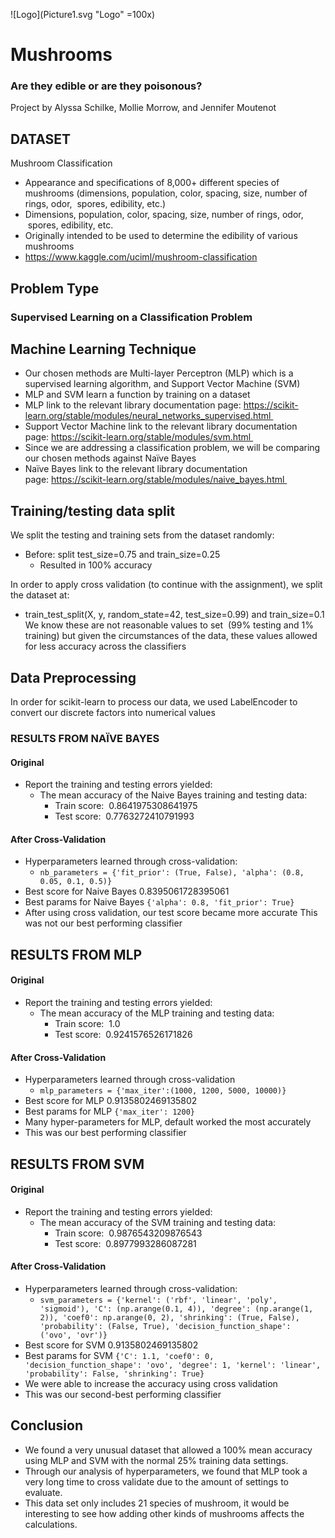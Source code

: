 ![Logo](Picture1.svg "Logo" =100x)

# Mushrooms
### Are they edible or are they poisonous?
Project by Alyssa Schilke, Mollie Morrow, and Jennifer Moutenot
## DATASET
Mushroom Classification
- Appearance and specifications of 8,000+ different species of mushrooms (dimensions, population, color, spacing, size, number of rings, odor,  spores, edibility, etc.)
- Dimensions, population, color, spacing, size, number of rings, odor,  spores, edibility, etc.
- Originally intended to be used to determine the edibility of various mushrooms
- https://www.kaggle.com/uciml/mushroom-classification

## Problem Type 
### Supervised Learning on a Classification Problem

## Machine Learning Technique
- Our chosen methods are Multi-layer Perceptron (MLP) which is a supervised learning algorithm, and Support Vector Machine (SVM)
- MLP and SVM learn a function by training on a dataset
- MLP link to the relevant library documentation page: https://scikit-learn.org/stable/modules/neural_networks_supervised.html 
- Support Vector Machine link to the relevant library documentation page: https://scikit-learn.org/stable/modules/svm.html 
- Since we are addressing a classification problem, we will be comparing our chosen methods against Naïve Bayes
- Naïve Bayes link to the relevant library documentation page: https://scikit-learn.org/stable/modules/naive_bayes.html 
## Training/testing data split

We split the testing and training sets from the dataset randomly:
- Before: split test_size=0.75 and train_size=0.25
  - Resulted in 100% accuracy 

In order to apply cross validation (to continue with the assignment), we split the dataset at:
- train_test_split(X, y, random_state=42, test_size=0.99) and train_size=0.1
We know these are not reasonable values to set  (99% testing and 1% training) but given the circumstances of the data, these values allowed for less accuracy across the classifiers

## Data Preprocessing
In order for scikit-learn to process our data, we used LabelEncoder to convert our discrete factors into numerical values
### RESULTS FROM NAÏVE BAYES
#### Original 
- Report the training and testing errors yielded:
  - The mean accuracy of the Naive Bayes training and testing data:
    - Train score:  0.8641975308641975
    - Test score:  0.7763272410791993
#### After Cross-Validation
- Hyperparameters learned through cross-validation:
  - `nb_parameters = {'fit_prior': (True, False), 'alpha': (0.8, 0.05, 0.1, 0.5)}`
- Best score for Naive Bayes 0.8395061728395061
- Best params for Naive Bayes `{'alpha': 0.8, 'fit_prior': True}`
- After using cross validation, our test score became more accurate
This was not our best performing classifier

## RESULTS FROM MLP
#### Original
- Report the training and testing errors yielded:
  - The mean accuracy of the MLP training and testing data:
    - Train score:  1.0
    - Test score:  0.9241576526171826

#### After Cross-Validation
- Hyperparameters learned through cross-validation
  - `mlp_parameters = {'max_iter':(1000, 1200, 5000, 10000)}`
- Best score for MLP 0.9135802469135802
- Best params for MLP `{'max_iter': 1200}`
- Many hyper-parameters for MLP, default worked the most accurately
- This was our best performing classifier

## RESULTS FROM SVM
#### Original
- Report the training and testing errors yielded:
  - The mean accuracy of the SVM training and testing data:
    - Train score:  0.9876543209876543
    - Test score:  0.8977993286087281

#### After Cross-Validation
- Hyperparameters learned through cross-validation:
  - `svm_parameters = {'kernel': ('rbf', 'linear', 'poly', 'sigmoid'), 'C': (np.arange(0.1, 4)), 'degree': (np.arange(1, 2)), 'coef0': np.arange(0, 2), 'shrinking': (True, False), 'probability': (False, True), 'decision_function_shape': ('ovo', 'ovr')}`
- Best score for SVM 0.9135802469135802
- Best params for SVM `{'C': 1.1, 'coef0': 0, 'decision_function_shape': 'ovo', 'degree': 1, 'kernel': 'linear', 'probability': False, 'shrinking': True}`
- We were able to increase the accuracy using cross validation
- This was our second-best performing classifier
## Conclusion
- We found a very unusual dataset that allowed a 100% mean accuracy using MLP and SVM with the normal 25% training data settings.  
- Through our analysis of hyperparameters, we found that MLP took a very long time to cross validate due to the amount of settings to evaluate. 
- This data set only includes 21 species of mushroom, it would be interesting to see how adding other kinds of mushrooms affects the calculations. 

